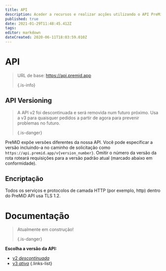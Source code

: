 ```yaml
---
title: API
description: Aceder a recursos e realizar acções utilizando o API PreMiD
published: true
date: 2021-01-29T11:48:45.412Z
tags:
editor: markdown
dateCreated: 2020-06-11T18:03:59.010Z
---
```


# API

> URL de base: https://api.premid.app 
> 
> {.is-info}

## API Versioning
> A API v2 foi descontinuada e será removida num futuro próximo. Usa a v3 para quaisquer pedidos a partir de agora para prevenir problemas no futuro. 
> 
> {.is-danger}

PreMiD expõe versões diferentes da nossa API. Você pode especificar a versão incluindo-a no caminho de solicitação como `https://api.premid.app/v{version_number}`. Omitir o número da versão da rota roteará requisições para a versão padrão atual (marcado abaixo em conformidade).

## Encriptação

Todos os serviços e protocolos de camada HTTP (por exemplo, http) dentro do PreMiD API usa TLS 1.2.

# Documentação
> Atualmente em construção! 
> 
> {.is-danger}

**Escolha a versão da API:**
- [v2 *descontinuada*](/dev/api/v2)
- [v3 *ativa*](/dev/api/v3)
{.links-list}
